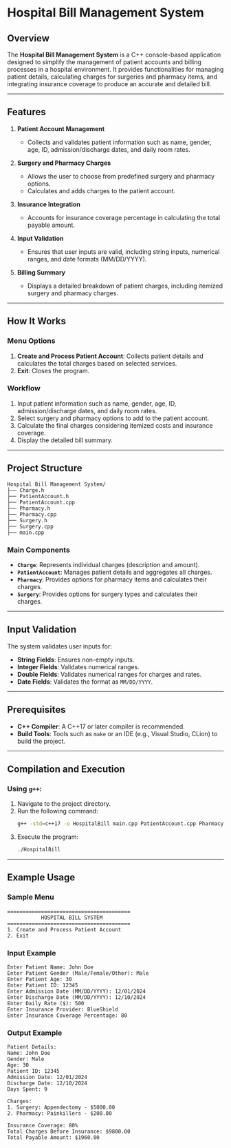 # Hospital Bill Management System

## Overview
The **Hospital Bill Management System** is a C++ console-based application designed to simplify the management of patient accounts and billing processes in a hospital environment. It provides functionalities for managing patient details, calculating charges for surgeries and pharmacy items, and integrating insurance coverage to produce an accurate and detailed bill.

---

## Features

1. **Patient Account Management**
   - Collects and validates patient information such as name, gender, age, ID, admission/discharge dates, and daily room rates.

2. **Surgery and Pharmacy Charges**
   - Allows the user to choose from predefined surgery and pharmacy options.
   - Calculates and adds charges to the patient account.

3. **Insurance Integration**
   - Accounts for insurance coverage percentage in calculating the total payable amount.

4. **Input Validation**
   - Ensures that user inputs are valid, including string inputs, numerical ranges, and date formats (MM/DD/YYYY).

5. **Billing Summary**
   - Displays a detailed breakdown of patient charges, including itemized surgery and pharmacy charges.

---

## How It Works

### Menu Options
1. **Create and Process Patient Account**: Collects patient details and calculates the total charges based on selected services.
2. **Exit**: Closes the program.

### Workflow
1. Input patient information such as name, gender, age, ID, admission/discharge dates, and daily room rates.
2. Select surgery and pharmacy options to add to the patient account.
3. Calculate the final charges considering itemized costs and insurance coverage.
4. Display the detailed bill summary.

---

## Project Structure

```plaintext
Hospital Bill Management System/
├── Charge.h
├── PatientAccount.h
├── PatientAccount.cpp
├── Pharmacy.h
├── Pharmacy.cpp
├── Surgery.h
├── Surgery.cpp
├── main.cpp
```

### Main Components
- **`Charge`**: Represents individual charges (description and amount).
- **`PatientAccount`**: Manages patient details and aggregates all charges.
- **`Pharmacy`**: Provides options for pharmacy items and calculates their charges.
- **`Surgery`**: Provides options for surgery types and calculates their charges.

---

## Input Validation
The system validates user inputs for:
- **String Fields**: Ensures non-empty inputs.
- **Integer Fields**: Validates numerical ranges.
- **Double Fields**: Validates numerical ranges for charges and rates.
- **Date Fields**: Validates the format as `MM/DD/YYYY`.

---

## Prerequisites
- **C++ Compiler**: A C++17 or later compiler is recommended.
- **Build Tools**: Tools such as `make` or an IDE (e.g., Visual Studio, CLion) to build the project.

---

## Compilation and Execution

### Using `g++`:
1. Navigate to the project directory.
2. Run the following command:
   ```bash
   g++ -std=c++17 -o HospitalBill main.cpp PatientAccount.cpp Pharmacy.cpp Surgery.cpp
   ```
3. Execute the program:
   ```bash
   ./HospitalBill
   ```

---

## Example Usage

### Sample Menu
```plaintext
========================================
           HOSPITAL BILL SYSTEM          
========================================
1. Create and Process Patient Account
2. Exit
```

### Input Example
```plaintext
Enter Patient Name: John Doe
Enter Patient Gender (Male/Female/Other): Male
Enter Patient Age: 30
Enter Patient ID: 12345
Enter Admission Date (MM/DD/YYYY): 12/01/2024
Enter Discharge Date (MM/DD/YYYY): 12/10/2024
Enter Daily Rate ($): 500
Enter Insurance Provider: BlueShield
Enter Insurance Coverage Percentage: 80
```

### Output Example
```plaintext
Patient Details:
Name: John Doe
Gender: Male
Age: 30
Patient ID: 12345
Admission Date: 12/01/2024
Discharge Date: 12/10/2024
Days Spent: 9

Charges:
1. Surgery: Appendectomy - $5000.00
2. Pharmacy: Painkillers - $200.00

Insurance Coverage: 80%
Total Charges Before Insurance: $9800.00
Total Payable Amount: $1960.00
```
